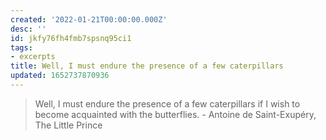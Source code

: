 ```yaml
---
created: '2022-01-21T00:00:00.000Z'
desc: ''
id: jkfy76fh4fmb7spsnq95ci1
tags:
- excerpts
title: Well, I must endure the presence of a few caterpillars
updated: 1652737870936
---
```

   
> Well, I must endure the presence of a few caterpillars if I wish to become acquainted with the butterflies. - Antoine de Saint-Exupéry, The Little Prince